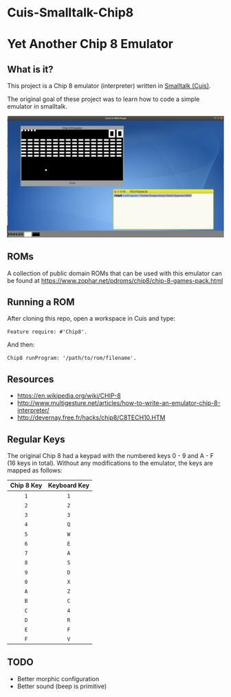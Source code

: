 # Cuis-Smalltalk-Chip8
# Yet Another Chip 8 Emulator

## What is it?

This project is a Chip 8 emulator (interpreter) written in [Smalltalk (Cuis)](https://github.com/Cuis-Smalltalk/Cuis-Smalltalk-Dev).

The original goal of these project was to learn how to code a simple emulator in smalltalk.

![alt text](https://github.com/thiagoslino/Cuis-Smalltalk-Chip8/blob/master/screen.png "Chip-8 for Cuis")

## ROMs
A collection of public domain ROMs that can be used with this emulator can be found at https://www.zophar.net/pdroms/chip8/chip-8-games-pack.html


## Running a ROM
After cloning this repo, open a workspace in Cuis and type:

```Smalltalk
Feature require: #'Chip8'.
```

And then:
```Smalltalk
Chip8 runProgram: '/path/to/rom/filename'.
```

## Resources
* https://en.wikipedia.org/wiki/CHIP-8
* http://www.multigesture.net/articles/how-to-write-an-emulator-chip-8-interpreter/
* http://devernay.free.fr/hacks/chip8/C8TECH10.HTM


## Regular Keys

The original Chip 8 had a keypad with the numbered keys 0 - 9 and A - F (16
keys in total). Without any modifications to the emulator, the keys are mapped
as follows:

| Chip 8 Key | Keyboard Key |
| :--------: | :----------: |
| `1`        | `1`          |
| `2`        | `2`          |
| `3`        | `3`          |
| `4`        | `Q`          |
| `5`        | `W`          |
| `6`        | `E`          |
| `7`        | `A`          |
| `8`        | `S`          |
| `9`        | `D`          |
| `0`        | `X`          |
| `A`        | `Z`          |
| `B`        | `C`          |
| `C`        | `4`          |
| `D`        | `R`          |
| `E`        | `F`          |
| `F`        | `V`          |

## TODO
* Better morphic configuration
* Better sound (beep is primitive)
